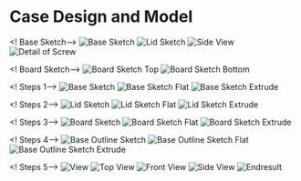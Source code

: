 # Case Design and Model

<! Base Sketch-->
![Base Sketch](./case_box4u/base.png)
![Lid Sketch](./case_box4u/lid.png)
![Side View](./case_box4u/side.png)
![Detail of Screw](./case_box4u/screw.png)

<! Board Sketch-->
![Board Sketch Top](./pcb_board/top.png)
![Board Sketch Bottom](./pcb_board/bottom.png)

<! Steps 1-->
![Base Sketch](./case/base_sketch.png)
![Base Sketch Flat](./case/base_sketch_flat.png)
![Base Sketch Extrude](./case/base_sketch_extrude.png)


<! Steps 2-->
![Lid Sketch](./case/lid_sketch.png)
![Lid Sketch Flat](./case/lid_sketch_flat.png)
![Lid Sketch Extrude](./case/lid_sketch_extrude.png)


<! Steps 3-->
![Board Sketch](./case/board_sketch.png)
![Board Sketch Flat](./case/board_sketch_flat.png)
![Board Sketch Extrude](./case/board_sketch_extrude.png)


<! Steps 4-->
![Base Outline Sketch](./case/base_outline_sketch.png)
![Base Outline Sketch Flat](./case/base_outline_sketch_flat.png)
![Base Outline Sketch Extrude](./case/base_outline_sketch_extrude.png)


<! Steps 5-->
![View](./case/view1.png)
![Top View](./case/view_top.png)
![Front View](./case/view_front.png)
![Side View](./case/view_side.png)
![Endresult](./case/case.png)
